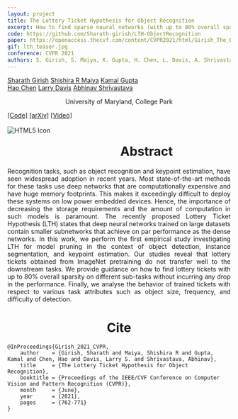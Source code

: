 ```yaml
---
layout: project
title: The Lottery Ticket Hypothesis for Object Recognition
excerpt: How to find sparse neural networks (with up to 80% overall sparsity) on the tasks of object detection, segmentation, and pose estimation.   
code: https://github.com/Sharath-girish/LTH-ObjectRecognition
paper: https://openaccess.thecvf.com/content/CVPR2021/html/Girish_The_Lottery_Ticket_Hypothesis_for_Object_Recognition_CVPR_2021_paper.html
gif: lth_teaser.jpg
conference: CVPR 2021
authors: S. Girish, S. Maiya, K. Gupta, H. Chen, L. Davis, A. Shrivastava
---
```


  <div class="container">
  <nav_justify>
  <a href="https://sharath-girish.github.io/">Sharath Girish</a>
  <a href="https://scholar.google.com/citations?user=43zd4zIAAAAJ&hl=en">Shishira R Maiya</a>
  <a href="https://kampta.github.io/">Kamal Gupta</a>
  </nav_justify>
  </div>
  
  <div class="container" align="justify">
  <nav_justify>
  <a href="https://haochen-rye.github.io/">Hao Chen</a>
  <a href="http://users.umiacs.umd.edu/~lsd/">Larry Davis</a>
  <a href="">Abhinav Shrivastava</a>
  </nav_justify>
  </div>
  
  <div class="container" align="center">
  <p>University of Maryland, College Park</p>
  </div>
  
  <div class="container">
  <nav_justify>
  <a href="{{ page.code }}">[Code]</a>
  <a href="{{ page.paper }}">[arXiv]</a>
  <a href="https://www.youtube.com/watch?v=xunbBYpYWUs">[Video]</a>
  </nav_justify>
  </div>

  <br/>

  <div align="center">
  <img src="/images/{{ page.gif }}" alt="HTML5 Icon" style="float:left;margin-right:2em;margin-bottom:2em;">
  </div>
  
  <div align="center">
    <h1>Abstract</h1>
  </div>

  <div align="justify">
    Recognition tasks, such as object recognition and keypoint estimation, have seen widespread adoption in recent years. 
    Most state-of-the-art methods for these tasks use deep networks that are computationally expensive and have huge memory footprints. 
    This makes it exceedingly difficult to deploy these systems on low power embedded devices. 
    Hence, the importance of decreasing the storage requirements and the amount of computation in such models is paramount.
    The recently proposed Lottery Ticket Hypothesis (LTH) states that deep neural networks trained on large datasets 
    contain smaller subnetworks that achieve on par performance as the dense networks. 
    In this work, we perform the first empirical study investigating LTH for model pruning in the context of 
    object detection, instance segmentation, and keypoint estimation. 
    Our studies reveal that lottery tickets obtained from ImageNet pretraining do not transfer well to the downstream tasks. 
    We provide guidance on how to find lottery tickets with up to 80% overall sparsity on different sub-tasks 
    without incurring any drop in the performance. Finally, we analyse the behavior of trained tickets 
    with respect to various task attributes such as object size, frequency, and difficulty of detection.
  </div>

  
   <div align="center">
    <h1>Cite</h1>
  </div>
  
```
@InProceedings{Girish_2021_CVPR,
    author    = {Girish, Sharath and Maiya, Shishira R and Gupta, Kamal and Chen, Hao and Davis, Larry S. and Shrivastava, Abhinav},
    title     = {The Lottery Ticket Hypothesis for Object Recognition},
    booktitle = {Proceedings of the IEEE/CVF Conference on Computer Vision and Pattern Recognition (CVPR)},
    month     = {June},
    year      = {2021},
    pages     = {762-771}
}
```
